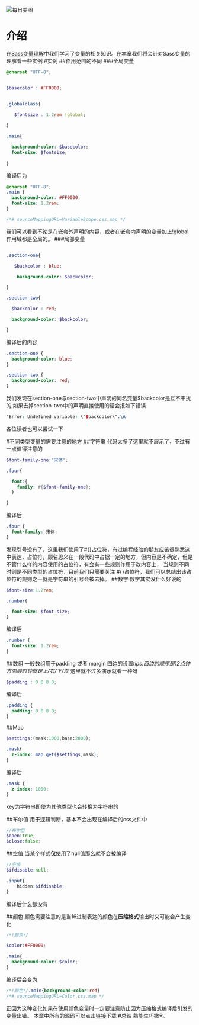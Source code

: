![每日美图](https://upload-images.jianshu.io/upload_images/13419832-4fee036b9b7c5157.jpg?imageMogr2/auto-orient/strip%7CimageView2/2/w/1240)
# 介绍
在[Sass变量理解](https://www.jianshu.com/p/dac3b4a67a9d)中我们学习了变量的相关知识。在本章我们将会针对Sass变量的理解看一些实例
#实例
##作用范围的不同
###全局变量
```scss
@charset "UTF-8";


$basecolor : #FF0000;


.globalclass{

   $fontsize : 1.2rem !global;
  
}

.main{

  background-color: $basecolor;
  font-size: $fontsize;
  
}

```
编译后为

```scss
@charset "UTF-8";
.main {
  background-color: #FF0000;
  font-size: 1.2rem;
}

/*# sourceMappingURL=VariableScope.css.map */
```
我们可以看到不论是在嵌套外声明的内容，或者在嵌套内声明的变量加上!global 作用域都是全局的。
###局部变量

```scss

.section-one{

   $backcolor : blue;

    background-color: $backcolor;

}

.section-two{

  $backcolor : red;

  background-color: $backcolor;

}
```
编译后的内容
```scss
.section-one {
  background-color: blue;
}

.section-two {
  background-color: red;
}
```
我们发现在section-one与section-two中声明的同名变量$backcolor是互不干扰的,如果去掉section-two中的声明直接使用的话会报如下错误
```scss
"Error: Undefined variable: \"$backcolor\".\A 
```
各位读者也可以尝试一下

#不同类型变量的需要注意的地方
##字符串
代码太多了这里就不展示了，不过有一点值得注意的
```scss
$font-family-one:"宋体";

.four{

  font:{
    family: #{$font-family-one};
  }

}
```
编译后
```scss
.four {
  font-family: 宋体;
}
```
发现引号没有了，这里我们使用了#{}占位符，有过编程经验的朋友应该很熟悉这中表达，占位符，顾名思义在一段代码中占据一定的地方，但内容是不确定，但是不管什么样的内容使用的占位符，有会有一些规则作用于改内容上，
当规则不同时则是不同类型的占位符，目前我们只需要关注 #{}占位符，我们可以总结出该占位符的规则之一就是字符串的引号会被去掉。
##数字
数字其实没什么好说的
```scss
$font-size:1.2rem;

.number{

  font-size: $font-size;
}
```
编译后
```scss
.number {
  font-size: 1.2rem;
}
```


##数组
一般数组用于padding 或者 margin 四边的设置*tips:四边的顺序是12点钟方向顺时钟就是上/右/下/左*
这里就不过多演示就看一种呀
```scss
$padding : 0 0 0 0;
```
编译后
```scss
.padding {
  padding: 0 0 0 0;
}
```
##Map
```scss
$settings:(mask:1000,base:2000);

.mask{
  z-index: map_get($settings,mask);
}
```
编译后
```scss
.mask {
  z-index: 1000;
}
```
key为字符串即使为其他类型也会转换为字符串的

##布尔值
用于逻辑判断，基本不会出现在编译后的css文件中
```scss
//布尔型
$open:true;
$close:false;
```

##空值
当某个样式**仅**使用了null值那么就不会被编译
```scss
//空值
$ifdisable:null;

.input{
    hidden:$ifdisable;
}

```
编译后什么都没有

##颜色
颜色需要注意的是当16进制表达的颜色在**压缩格式**输出时又可能会产生变化
```scss
/*!颜色*/

$color:#FF0000;

.main{
  background-color: $color;
}
```
编译后会变为
```scss
/*!颜色*/.main{background-color:red}
/*# sourceMappingURL=Color.css.map */
```
正因为这种变化如果在使用颜色变量时一定要注意防止因为压缩格式编译后引发的变量出错。
本章中所有的源码可以点击[链接](https://github.com/OnlyPiglet/Sass)下载
#总结
熟能生巧撒💗。
